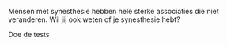 Mensen met synesthesie hebben hele sterke associaties die niet veranderen. Wil jij ook weten of je synesthesie hebt?

<startbutton><slot>Doe de tests</slot></startbutton>
